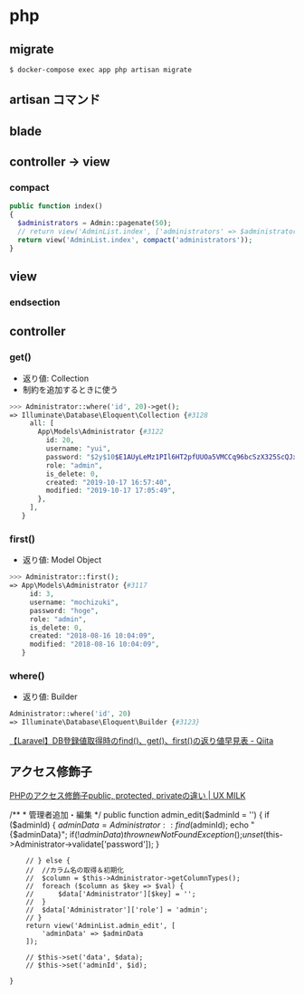 # php
## migrate
```
$ docker-compose exec app php artisan migrate
```
## artisan コマンド

## blade

## controller -> view
### compact

```php
public function index()
{
  $administrators = Admin::pagenate(50);
  // return view('AdminList.index', ['administrators' => $administrators]);
  return view('AdminList.index', compact('administrators'));
}
```

## view
### endsection

## controller
### get()
- 返り値: Collection
- 制約を追加するときに使う
```php
>>> Administrator::where('id', 20)->get();
=> Illuminate\Database\Eloquent\Collection {#3128
     all: [
       App\Models\Administrator {#3122
         id: 20,
         username: "yui",
         password: "$2y$10$E1AUyLeMz1PIl6HT2pfUUOa5VMCCq96bcSzX325ScQJxNVLYYxwYq",
         role: "admin",
         is_delete: 0,
         created: "2019-10-17 16:57:40",
         modified: "2019-10-17 17:05:49",
       },
     ],
   }
```
### first()
 - 返り値: Model Object
```php
>>> Administrator::first();
=> App\Models\Administrator {#3117
     id: 3,
     username: "mochizuki",
     password: "hoge",
     role: "admin",
     is_delete: 0,
     created: "2018-08-16 10:04:09",
     modified: "2018-08-16 10:04:09",
   }
```
### where()
- 返り値: Builder
```php
Administrator::where('id', 20)
=> Illuminate\Database\Eloquent\Builder {#3123}
```
[【Laravel】DB登録値取得時のfind()、get()、first()の返り値早見表 - Qiita](https://qiita.com/sola-msr/items/fac931c72e1c46ae5f0f)



## アクセス修飾子
[PHPのアクセス修飾子public, protected, privateの違い | UX MILK](https://uxmilk.jp/26435)










/**
	 * 管理者追加・編集
	 */
    public function admin_edit($adminId = '') {
		if ($adminId) {
            $adminData = Administrator::find($adminId);
            echo "{$adminData}";
			if(!$adminData){
				throw new NotFoundException();
			}
            unset($this->Administrator->validate['password']);
        }

		// } else {
		// 	//カラム名の取得＆初期化
		// 	$column = $this->Administrator->getColumnTypes();
		// 	foreach ($column as $key => $val) {
		// 		$data['Administrator'][$key] = '';
		// 	}
		// 	$data['Administrator']['role'] = 'admin';
        // }
        return view('AdminList.admin_edit', [
            'adminData' => $adminData
        ]);

		// $this->set('data', $data);
		// $this->set('adminId', $id);

	}